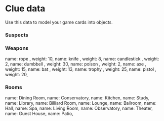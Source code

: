 # Clue data

Use this data to model your game cards into objects.

### Suspects


### Weapons

name: rope , weight: 10,
name: knife , weight: 8,
name: candlestick , weight: 2,
name: dumbbell , weight: 30,
name: poison , weight: 2,
name: axe , weight: 15,
name: bat , weight: 13,
name: trophy , weight: 25,
name: pistol , weight: 20,

### Rooms

name: Dining Room,
name: Conservatory,
name: Kitchen,
name: Study,
name: Library,
name: Billiard Room,
name: Lounge,
name: Ballroom,
name: Hall,
name: Spa,
name: Living Room,
name: Observatory,
name: Theater,
name: Guest House,
name: Patio,